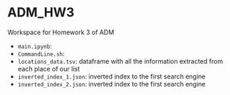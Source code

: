 # ADM_HW3

Workspace for Homework 3 of ADM

- `main.ipynb`:
- `CommandLine.sh`:
- `locations_data.tsv`: dataframe with all the information extracted from each place of our list
- `inverted_index_1.json`: inverted index to the first search engine
- `inverted_index_2.json`: inverted index to the first search engine
